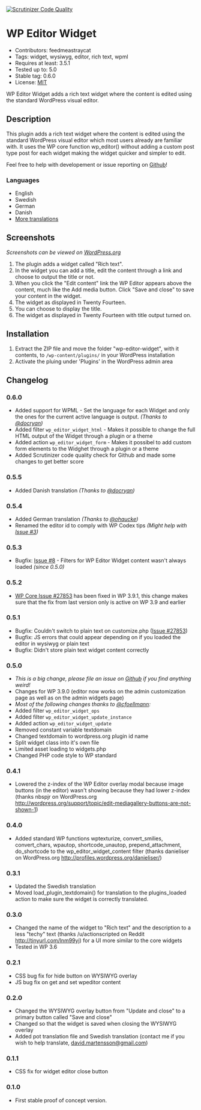 [![Scrutinizer Code Quality](https://scrutinizer-ci.com/g/feedmeastraycat/wp-editor-widget/badges/quality-score.png?b=master)](https://scrutinizer-ci.com/g/feedmeastraycat/wp-editor-widget/?branch=master)

WP Editor Widget
================
* Contributors: feedmeastraycat
* Tags: widget, wysiwyg, editor, rich text, wpml
* Requires at least: 3.5.1
* Tested up to: 5.0
* Stable tag: 0.6.0
* License: [MIT](https://github.com/feedmeastraycat/wp-editor-widget/blob/master/license.txt)

WP Editor Widget adds a rich text widget where the content is edited using the standard WordPress visual editor.

Description
-----------

This plugin adds a rich text widget where the content is edited using the standard WordPress visual editor which most users already are familiar with. 
It uses the WP core function wp_editor() without adding a custom post type post for each widget making the widget quicker and simpler to edit.

Feel free to help with developement or issue reporting on [Github](https://github.com/feedmeastraycat/wp-editor-widget)!

### Languages
* English
* Swedish
* German
* Danish
* [More translations](https://translate.wordpress.org/projects/wp-plugins/wp-editor-widget)

Screenshots
-----------

*Screenshots can be viewed on [WordPress.org](https://wordpress.org/plugins/wp-editor-widget/screenshots/)*

1. The plugin adds a widget called "Rich text".
2. In the widget you can add a title, edit the content through a link and choose to output the title or not.
3. When you click the "Edit content" link the WP Editor appears above the content, much like the Add media button. Click "Save and close" to save your content in the widget.
4. The widget as displayed in Twenty Fourteen.
5. You can choose to display the title.
6. The widget as displayed in Twenty Fourteen with title output turned on.

Installation
------------

1. Extract the ZIP file and move the folder "wp-editor-widget", with it contents, 
   to `/wp-content/plugins/` in your WordPress installation
2. Activate the pluing under 'Plugins' in the WordPress admin area

Changelog
---------

### 0.6.0
* Added support for WPML - Set the language for each Widget and only the ones for the current active language is output. *(Thanks to [@docryan](https://github.com/docryan))*
* Added filter `wp_editor_widget_html` - Makes it possible to change the full HTML output of the Widget through a plugin or a theme
* Added action `wp_editor_widget_form` - Makes it possibel to add custom form elements to the Widghet through a plugin or a theme
* Added Scrutinizer code quality check for Github and made some changes to get better score

### 0.5.5
* Added Danish translation *(Thanks to [@docryan](https://github.com/docryan))*

### 0.5.4
* Added German translation *(Thanks to [@ohaucke](https://github.com/ohaucke))*
* Renamed the editor id to comply with WP Codex tips *(Might help with [Issue #3](https://github.com/feedmeastraycat/wp-editor-widget/issues/3))*

### 0.5.3
* Bugfix: [Issue #8](https://github.com/feedmeastraycat/wp-editor-widget/issues/8) - Filters for WP Editor Widget content wasn't always loaded *(since 0.5.0)*

### 0.5.2
* [WP Core Issue #27853](https://core.trac.wordpress.org/ticket/27853) has been fixed in WP 3.9.1, this change makes sure that the fix from last version only is active on WP 3.9 and earlier

### 0.5.1
* Bugfix: Couldn't switch to plain text on customize.php ([Issue #27853](https://core.trac.wordpress.org/ticket/27853))
* Bugfix: JS errors that could appear depending on if you loaded the editor in wysiwyg or plain text
* Bugfix: Didn't store plain text widget content correctly

### 0.5.0
* *This is a big change, please file an issue on [Github](https://github.com/feedmeastraycat/wp-editor-widget) if you find anything weird!*
* Changes for WP 3.9.0 (editor now works on the admin customization page as well as on the admin widgets page)
* *Most of the following changes thanks to [@cfoellmann](https://github.com/cfoellmann):*
* Added filter `wp_editor_widget_ops`
* Added filter `wp_editor_widget_update_instance`
* Added action `wp_editor_widget_update`
* Removed constant variable textdomain
* Changed textdomain to wordpress.org plugin id name
* Split widget class into it's own file
* Limited asset loading to widgets.php
* Changed PHP code style to WP standard

### 0.4.1
* Lowered the z-index of the WP Editor overlay modal because image buttons (in the editor) wasn't showing because they had lower z-index (thanks nbspjr on WordPress.org http://wordpress.org/support/topic/edit-mediagallery-buttons-are-not-shown-1)

### 0.4.0
* Added standard WP functions wptexturize, convert_smilies, convert_chars, wpautop, shortcode_unautop, prepend_attachment, do_shortcode to the wp_editor_widget_content filter (thanks danieliser on WordPress.org http://profiles.wordpress.org/danieliser/)

### 0.3.1
* Updated the Swedish translation
* Moved load_plugin_textdomain() for translation to the plugins_loaded action to make sure the widget is correctly translated.

### 0.3.0
* Changed the name of the widget to "Rich text" and the description to a less "techy" text (thanks /u/actionscripted on Reddit http://tinyurl.com/lnm99yj) for a UI more similar to the core widgets
* Tested in WP 3.6

### 0.2.1
* CSS bug fix for hide button on WYSIWYG overlay
* JS bug fix on get and set wpeditor content

### 0.2.0
* Changed the WYSIWYG overlay button from "Update and close" to a primary button called "Save and close"
* Changed so that the widget is saved when closing the WYSIWYG overlay
* Added pot translation file and Swedish translation (contact me if you wish to help translate, david.martensson@gmail.com)

### 0.1.1
* CSS fix for widget editor close button

### 0.1.0
* First stable proof of concept version.